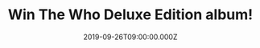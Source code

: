 ---
campaign-uuid: "c-7c4426f3-6467-458a-83d5-b9df777da5ea"
type: "Competition"
category: "Music"
date: "2019-09-26T09:00:00.000Z"
end-date: "2019-11-26T23:59:00.000Z"
disable-form: false
is_promoted: false
has_entry_page: true
title: "Win The Who Deluxe Edition album!"
competition-description: "<p>The Who has one of the greatest rock legacies in music\
  \ history, they’re one of the all-time great live bands, have sold over 100 million\
  \ records world including 9 US & 10 UK top ten albums and 14 UK top ten singles\
  \ in a career spanning six decades.</p>\n<p>Now Fifty-five years after they made\
  \ their first recordings, The Who is back with their first new album in thirteen\
  \ years entitled WHO and we want to give a copy to you. Click below for a chance\
  \ to win.</p>\n"
hero-header: "Win The Who Deluxe Edition album!"
terms-confirmation: "N/A"
banner-img: "https://assets.expresslyapp.com/asset-8ebf520e-9e6b-47e3-be5a-3ca19fd9125b.jpg"
logo-left-href: "http://club.expressly.io"
logo-left-image: "https://assets.expresslyapp.com/asset-67449da8-d575-4cd4-a602-8d85f0837711.jpg"
logo-left-title: "Expressly Club"
bg-image-hero: "https://assets.expresslyapp.com/asset-8c7d593c-ab8a-4856-8bf0-51a913d54a96.jpg"
bg-image-first: "https://assets.expresslyapp.com/asset-d90e016c-41ba-4661-80f4-cc584ed6dd47.jpg"
section1-content: "<p>The eleven-track album was mostly recorded in London and Los\
  \ Angeles during Spring and Summer 2019 and was co-produced by Pete Townshend &\
  \ D. Sardy (who has worked with Noel Gallagher, Oasis, LCD Soundsystem, Gorillaz)\
  \ with vocal production by Dave Eringa (Manic Street Preachers, Roger Daltrey, Wilko\
  \ Johnson).</p>\n<p>Singer Roger Daltrey and guitarist and songwriter Pete Townshend\
  \ are joined on the album by long-time Who drummer Zak Starkey, bassist Pino Palladino\
  \ along with contributions from Simon Townshend, Benmont Tench, Carla Azar, Joey\
  \ Waronker and Gordon Giltrap.</p>\n"
entry-title: "Win The Who Deluxe Edition album!"
entry-content: "<p>Enter the draw to win The Who Deluxe Edition album by completing\
  \ the form below before 23:59 on the 26th of November 2019.</p>\n"
has-winner: false
prize-description: "The Who Deluxe Edition album!"
special-conditions: "Multiple entries are allowed up to one every day.\r\n\r\nThis\
  \ competition is also available on: http://aaa.nme.com/competitons/the-who-deluxe-edition-album"
country-restrictions:
- "GB"
---